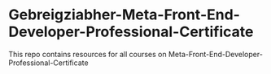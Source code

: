 # Gebreigziabher-Meta-Front-End-Developer-Professional-Certificate
This repo contains resources for all courses on Meta-Front-End-Developer-Professional-Certificate
